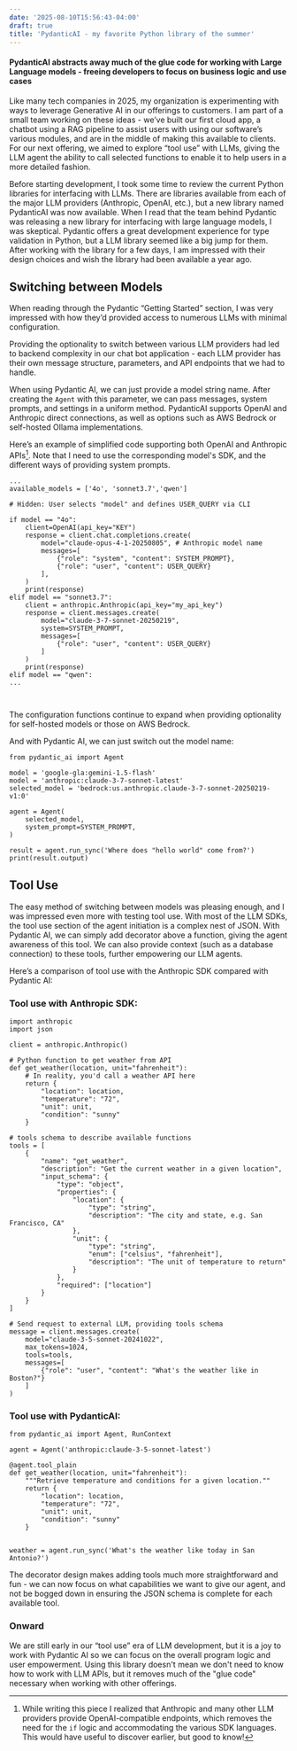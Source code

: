 ```yaml
---
date: '2025-08-10T15:56:43-04:00'
draft: true
title: 'PydanticAI - my favorite Python library of the summer'
---
```


#### PydanticAI abstracts away much of the glue code for working with Large Language models - freeing developers to focus on business logic and use cases

Like many tech companies in 2025, my organization is experimenting with ways to leverage Generative AI in our offerings to customers. I am part of a small team working on these ideas - we’ve built our first cloud app, a chatbot using a RAG pipeline to assist users with using our software’s various modules, and are in the middle of making this available to clients. For our next offering, we aimed to explore “tool use” with LLMs, giving the LLM agent the ability to call selected functions to enable it to help users in a more detailed fashion.

Before starting development, I took some time to review the current Python libraries for interfacing with LLMs. There are libraries available from each of the major LLM providers (Anthropic, OpenAI, etc.), but a new library named PydanticAI was now available. When I read that the team behind Pydantic was releasing a new library for interfacing with large language models, I was skeptical. Pydantic offers a great development experience for type validation in Python, but a LLM library seemed like a big jump for them. After working with the library for a few days, I am impressed with their design choices and wish the library had been available a year ago.

## Switching between Models
When reading through the Pydantic “Getting Started” section, I was very impressed with how they’d provided access to numerous LLMs with minimal configuration.

Providing the optionality to switch between various LLM providers had led to backend complexity in our chat bot application - each LLM provider has their own message structure, parameters, and API endpoints that we had to handle. 

When using Pydantic AI, we can just provide a model string name. After creating the `Agent` with this parameter, we can pass messages, system prompts, and settings in a uniform method. PydanticAI supports OpenAI and Anthropic direct connections, as well as options such as AWS Bedrock or self-hosted Ollama implementations. 

Here’s an example of simplified code supporting both OpenAI and Anthropic APIs[^note]. Note that I need to use the corresponding model's SDK, and the different ways of providing system prompts.
```
...
available_models = ['4o', 'sonnet3.7','qwen']

# Hidden: User selects "model" and defines USER_QUERY via CLI

if model == "4o":
    client=OpenAI(api_key="KEY")
    response = client.chat.completions.create(
        model="claude-opus-4-1-20250805", # Anthropic model name
        messages=[
            {"role": "system", "content": SYSTEM_PROMPT},
            {"role": "user", "content": USER_QUERY}
        ],
    )
    print(response)
elif model == "sonnet3.7":
    client = anthropic.Anthropic(api_key="my_api_key")
    response = client.messages.create(
        model="claude-3-7-sonnet-20250219",
        system=SYSTEM_PROMPT,
        messages=[
            {"role": "user", "content": USER_QUERY}
        ]
    )
    print(response)
elif model == "qwen":
...



```
The configuration functions continue to expand when providing optionality for self-hosted models or those on AWS Bedrock.

And with Pydantic AI, we can just switch out the model name:
```
from pydantic_ai import Agent

model = 'google-gla:gemini-1.5-flash'
model = 'anthropic:claude-3-7-sonnet-latest'
selected_model = 'bedrock:us.anthropic.claude-3-7-sonnet-20250219-v1:0'

agent = Agent(  
    selected_model,
    system_prompt=SYSTEM_PROMPT,  
)

result = agent.run_sync('Where does "hello world" come from?')  
print(result.output)
```

## Tool Use
The easy method of switching between models was pleasing enough, and I was impressed even more with testing tool use. With most of the LLM SDKs, the tool use section of the agent initiation is a complex nest of JSON. With Pydantic AI, we can simply add decorator above a function, giving the agent awareness of this tool. We can also provide context (such as a database connection) to these tools, further empowering our LLM agents.

Here’s a comparison of tool use with the Anthropic SDK compared with Pydantic AI:

### Tool use with Anthropic SDK:
```
import anthropic
import json

client = anthropic.Anthropic()

# Python function to get weather from API
def get_weather(location, unit="fahrenheit"):
    # In reality, you'd call a weather API here
    return {
        "location": location,
        "temperature": "72",
        "unit": unit,
        "condition": "sunny"
    }

# tools schema to describe available functions
tools = [
    {
        "name": "get_weather",
        "description": "Get the current weather in a given location",
        "input_schema": {
            "type": "object",
            "properties": {
                "location": {
                    "type": "string",
                    "description": "The city and state, e.g. San Francisco, CA"
                },
                "unit": {
                    "type": "string",
                    "enum": ["celsius", "fahrenheit"],
                    "description": "The unit of temperature to return"
                }
            },
            "required": ["location"]
        }
    }
]

# Send request to external LLM, providing tools schema
message = client.messages.create(
    model="claude-3-5-sonnet-20241022",
    max_tokens=1024,
    tools=tools,
    messages=[
        {"role": "user", "content": "What's the weather like in Boston?"}
    ]
)
```
### Tool use with PydanticAI:
```
from pydantic_ai import Agent, RunContext

agent = Agent('anthropic:claude-3-5-sonnet-latest')

@agent.tool_plain  
def get_weather(location, unit="fahrenheit"):
    """Retrieve temperature and conditions for a given location.""
    return {
        "location": location,
        "temperature": "72",
        "unit": unit,
        "condition": "sunny"
    }


weather = agent.run_sync('What's the weather like today in San Antonio?')
```

The decorator design makes adding tools much more straightforward and fun - we can now focus on what capabilities we want to give our agent, and not be bogged down in ensuring the JSON schema is complete for each available tool.


### Onward 
We are still early in our “tool use” era of LLM development, but it is a joy to work with Pydantic AI so we can focus on the overall program logic and user empowerment. Using this library doesn't mean we don't need to know how to work with LLM APIs, but it removes much of the "glue code" necessary when working with other offerings.

[^note]: While writing this piece I realized that Anthropic and many other LLM providers provide OpenAI-compatible endpoints, which removes the need for the `if` logic and accommodating the various SDK languages. This would have useful to discover earlier, but good to know!